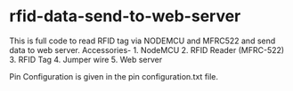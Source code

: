 # rfid-data-send-to-web-server
This is full code to read RFID tag via NODEMCU and MFRC522 and send data to web server.
Accessories- 1. NodeMCU
              2. RFID Reader (MFRC-522)
              3. RFID Tag
              4. Jumper wire
              5. Web server
              
 Pin Configuration is given in the pin configuration.txt file. 
